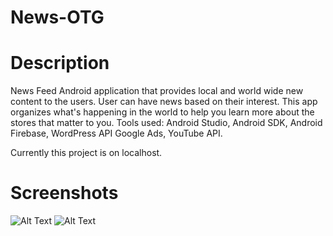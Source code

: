 # News-OTG

# Description 
News Feed Android application that provides local and world wide new content to the users. User can have news based on their interest. This app organizes what's happening in the world to help you learn more about the stores that matter to you. Tools used: Android Studio, Android SDK, Android Firebase, WordPress API Google Ads, YouTube API.

Currently this project is on localhost.

# Screenshots
![Alt Text](https://user-images.githubusercontent.com/71029952/97140236-280c1580-1782-11eb-8094-9969be766e72.jpg) ![Alt Text](https://user-images.githubusercontent.com/71029952/97140314-4c67f200-1782-11eb-9a08-c65bca38b38a.jpg)
